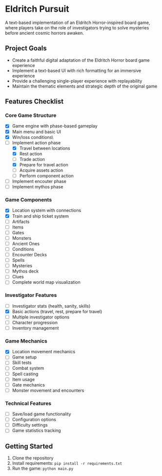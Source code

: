 # Eldritch Pursuit

A text-based implementation of an Eldritch Horror-inspired board game, where players take on the role of investigators trying to solve mysteries before ancient cosmic horrors awaken.

## Project Goals

- Create a faithful digital adaptation of the Eldritch Horror board game experience
- Implement a text-based UI with rich formatting for an immersive experience
- Provide a challenging single-player experience with replayability
- Maintain the thematic elements and strategic depth of the original game

## Features Checklist

### Core Game Structure

- [x] Game engine with phase-based gameplay
- [x] Main menu and basic UI
- [x] Win/loss conditions\
- [ ] Implement action phase
    - [x] Travel between locations
    - [x] Rest action
    - [ ] Trade action
    - [x] Prepare for travel action
    - [ ] Acquire assets action
    - [ ] Perform component action
- [ ] Implement encouter phase
- [ ] Implement mythos phase

### Game Components

- [x] Location system with connections
- [x] Train and ship ticket system
- [ ] Artifacts
- [ ] Items
- [ ] Gates
- [ ] Monsters
- [ ] Ancient Ones
- [ ] Conditions
- [ ] Encounter Decks
- [ ] Spells
- [ ] Mysteries
- [ ] Mythos deck
- [ ] Clues
- [ ] Complete world map visualization

### Investigator Features

- [ ] Investigator stats (health, sanity, skills)
- [x] Basic actions (travel, rest, prepare for travel)
- [ ] Multiple investigator options
- [ ] Character progression
- [ ] Inventory management

### Game Mechanics

- [x] Location movement mechanics
- [ ] Game setup
- [ ] Skill tests
- [ ] Combat system
- [ ] Spell casting
- [ ] Item usage
- [ ] Gate mechanics
- [ ] Monster movement and encounters

### Technical Features

- [ ] Save/load game functionality
- [ ] Configuration options
- [ ] Difficulty settings
- [ ] Game statistics tracking

## Getting Started

1. Clone the repository
2. Install requirements: `pip install -r requirements.txt`
3. Run the game: `python main.py`


